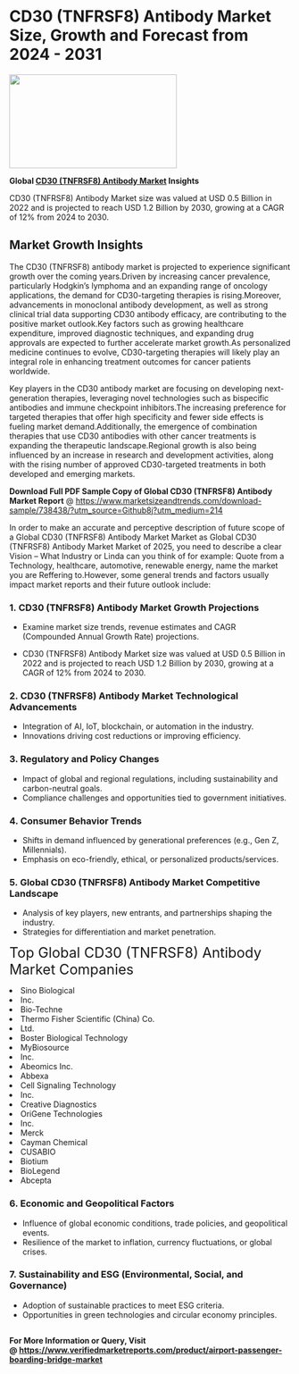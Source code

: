 <H1>CD30 (TNFRSF8) Antibody Market Size, Growth and Forecast from 2024 - 2031</H1><img class="aligncenter size-medium wp-image-584254" src="https://thirdeyenews.in/wp-content/uploads/2024/09/Global-Market-Research-300x168.jpeg" alt="" width="300" height="168" /><p><strong>Global&nbsp;<a href="https://www.marketsizeandtrends.com/download-sample/738438/?utm_source=Github8j?utm_medium=214">CD30 (TNFRSF8) Antibody Market</a> Insights</strong></p><p>CD30 (TNFRSF8) Antibody Market size was valued at USD 0.5 Billion in 2022 and is projected to reach USD 1.2 Billion by 2030, growing at a CAGR of 12% from 2024 to 2030.</p><p><h2>Market Growth Insights</h2> <p>The CD30 (TNFRSF8) antibody market is projected to experience significant growth over the coming years.Driven by increasing cancer prevalence, particularly Hodgkin’s lymphoma and an expanding range of oncology applications, the demand for CD30-targeting therapies is rising.Moreover, advancements in monoclonal antibody development, as well as strong clinical trial data supporting CD30 antibody efficacy, are contributing to the positive market outlook.Key factors such as growing healthcare expenditure, improved diagnostic techniques, and expanding drug approvals are expected to further accelerate market growth.As personalized medicine continues to evolve, CD30-targeting therapies will likely play an integral role in enhancing treatment outcomes for cancer patients worldwide.</p> <p>Key players in the CD30 antibody market are focusing on developing next-generation therapies, leveraging novel technologies such as bispecific antibodies and immune checkpoint inhibitors.The increasing preference for targeted therapies that offer high specificity and fewer side effects is fueling market demand.Additionally, the emergence of combination therapies that use CD30 antibodies with other cancer treatments is expanding the therapeutic landscape.Regional growth is also being influenced by an increase in research and development activities, along with the rising number of approved CD30-targeted treatments in both developed and emerging markets.</p> <p><span class=""><strong>Download Full PDF Sample Copy of Global CD30 (TNFRSF8) Antibody Market Report</strong> @ <a href="https://www.marketsizeandtrends.com/download-sample/738438/?utm_source=Github8j?utm_medium=214" target="_blank">https://www.marketsizeandtrends.com/download-sample/738438/?utm_source=Github8j?utm_medium=214</a></span></p><p>In order to make an accurate and perceptive description of future scope of a Global&nbsp;CD30 (TNFRSF8) Antibody Market Market as Global&nbsp;CD30 (TNFRSF8) Antibody Market Market of 2025, you need to describe a clear Vision &ndash; What Industry or Linda can you think of for example: Quote from a Technology, healthcare, automotive, renewable energy, name the market you are Reffering to.However, some general trends and factors usually impact market reports and their future outlook include:</p><h3>1.&nbsp;<strong>CD30 (TNFRSF8) Antibody Market Growth Projections</strong></h3><ul><li>Examine market size trends, revenue estimates and CAGR (Compounded Annual Growth Rate) projections.</li><li><p>CD30 (TNFRSF8) Antibody Market size was valued at USD 0.5 Billion in 2022 and is projected to reach USD 1.2 Billion by 2030, growing at a CAGR of 12% from 2024 to 2030.</p></li></ul><h3>2.&nbsp;<strong>CD30 (TNFRSF8) Antibody Market Technological Advancements</strong></h3><ul><li>Integration of AI, IoT, blockchain, or automation in the industry.</li><li>Innovations driving cost reductions or improving efficiency.</li></ul><h3>3.&nbsp;<strong>Regulatory and Policy Changes</strong></h3><ul><li>Impact of global and regional regulations, including sustainability and carbon-neutral goals.</li><li>Compliance challenges and opportunities tied to government initiatives.</li></ul><h3>4.&nbsp;<strong>Consumer Behavior Trends</strong></h3><ul><li>Shifts in demand influenced by generational preferences (e.g., Gen Z, Millennials).</li><li>Emphasis on eco-friendly, ethical, or personalized products/services.</li></ul><h3>5.&nbsp;<strong>Global CD30 (TNFRSF8) Antibody Market Competitive Landscape</strong></h3><ul><li>Analysis of key players, new entrants, and partnerships shaping the industry.</li><li>Strategies for differentiation and market penetration.</li></ul><p data-pm-slice="1 1 []"><span style="color: inherit; font-family: inherit; font-size: 25px;">Top Global CD30 (TNFRSF8) Antibody Market Companies</span></p><div class="" data-test-id=""><p><li>Sino Biological</li><li> Inc.</li><li> Bio-Techne</li><li> Thermo Fisher Scientific (China) Co.</li><li> Ltd.</li><li> Boster Biological Technology</li><li> MyBiosource</li><li> Inc.</li><li> Abeomics Inc.</li><li> Abbexa</li><li> Cell Signaling Technology</li><li> Inc.</li><li> Creative Diagnostics</li><li> OriGene Technologies</li><li> Inc.</li><li> Merck</li><li> Cayman Chemical</li><li> CUSABIO</li><li> Biotium</li><li> BioLegend</li><li> Abcepta</li></p></div><h3>6.&nbsp;<strong>Economic and Geopolitical Factors</strong></h3><ul><li>Influence of global economic conditions, trade policies, and geopolitical events.</li><li>Resilience of the market to inflation, currency fluctuations, or global crises.</li></ul><h3>7.&nbsp;<strong>Sustainability and ESG (Environmental, Social, and Governance)</strong></h3><ul><li>Adoption of sustainable practices to meet ESG criteria.</li><li>Opportunities in green technologies and circular economy principles.</li></ul><h2><strong style="font-size: 14px;">For More Information or Query, Visit @&nbsp;</strong><a style="background-color: #ffffff; font-size: 14px;" href="https://www.marketsizeandtrends.com/report/cd30-tnfrsf8-antibody-market/" target="_blank">https://www.verifiedmarketreports.com/product/airport-passenger-boarding-bridge-market</a></h2>